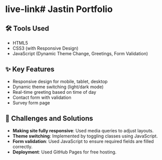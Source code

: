 # live-link# Jastin Portfolio

## 🛠 Tools Used
- HTML5
- CSS3 (with Responsive Design)
- JavaScript (Dynamic Theme Change, Greetings, Form Validation)

## ✨ Key Features
- Responsive design for mobile, tablet, desktop
- Dynamic theme switching (light/dark mode)
- Real-time greeting based on time of day
- Contact form with validation
- Survey form page

## 🚀 Challenges and Solutions
- **Making site fully responsive**: Used media queries to adjust layouts.
- **Theme switching**: Implemented by toggling classes using JavaScript.
- **Form validation**: Used JavaScript to ensure required fields are filled correctly.
- **Deployment**: Used GitHub Pages for free hosting.
